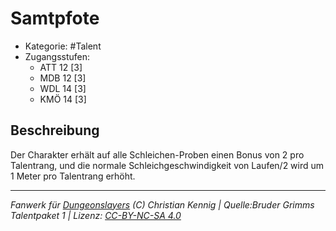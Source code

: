 <!---
Dies ist ein Fanwerk für DUNGEONSLAYERS (C) von Christian Kennig

Quellen:      [Bruder Grimms Talentpaket 1](https://www.f-space.de/ds4/downloads.html)
              [Talentbeschreibungen](https://www.f-space.de/ds4/tools-talentcards.html)
License:      [CC-BY-NC-SA 4.0](https://creativecommons.org/licenses/by-nc-sa/4.0/deed.de)
Richtlinien:  [Fanwerkrichtlinien](https://www.dungeonslayers.net/fanwerk-richtlinien/)
Autor:        Zauberlehrling
-->

  
# Samtpfote  
- Kategorie: #Talent  
- Zugangsstufen:  
  - ATT 12 [3]  
  - MDB 12 [3]  
  - WDL 14 [3]  
  - KMÖ 14 [3]  

## Beschreibung  
Der Charakter erhält auf alle Schleichen-Proben einen Bonus von 2 pro Talentrang, und die normale Schleichgeschwindigkeit von Laufen/2 wird um 1 Meter pro Talentrang erhöht.


___  
*Fanwerk für [Dungeonslayers](https://www.dungeonslayers.net/) (C) Christian Kennig | Quelle:Bruder Grimms Talentpaket 1 | Lizenz: [CC-BY-NC-SA 4.0](https://creativecommons.org/licenses/by-nc-sa/4.0/deed.de)*  
